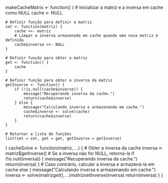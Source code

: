 makeCacheMatrix <- function() {
    # Inicializar a matriz e a inversa em cache como NULL
    cache <- NULL
    
    # Definir função para definir a matriz
    set <- function(matriz) {
        cache <<- matriz
        # Limpar a inversa armazenada em cache quando uma nova matriz é definida
        cache$inverse <<- NULL
    }
    
    # Definir função para obter a matriz
    get <- function() {
        cache
    }
    
    # Definir função para obter a inversa da matriz
    getInverse <- function() {
        if (!is.null(cache$inverse)) {
            message("Recuperando inversa da cache.")
            return(cache$inverse)
        } else {
            message("Calculando inversa e armazenando em cache.")
            cache$inverse <- solve(cache)
            return(cache$inverse)
        }
    }
    
    # Retornar a lista de funções
    list(set = set, get = get, getInverse = getInverse)
}
cacheSolve <- function(matriz, ...) {
    # Obter a inversa da cache
    inversa <- matriz$getInverse()
    # Se a inversa não for NULL, retorná-la
    if (!is.null(inversa)) {
        message("Recuperando inversa da cache.")
        return(inversa)
    }
    # Caso contrário, calcular a inversa e armazená-la em cache
    else {
        message("Calculando inversa e armazenando em cache.")
        inversa <- solve(matriz$get(), ...)
        matriz$setInverse(inversa)
        return(inversa)
    }
}

